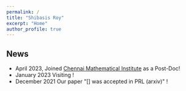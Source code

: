 ```yaml
---
permalink: /
title: "Shibasis Roy"
excerpt: "Home"
author_profile: true
---
```





## News

- April 2023, Joined  [Chennai Mathematical Institute](https://www.cmi.ac.in) as a Post-Doc!
- January 2023 Visiting []()!
- December 2021 Our paper "[] was accepted in PRL (arxiv)" !
